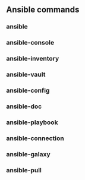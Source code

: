 ## Ansible commands
### ansible

### ansible-console

### ansible-inventory

### ansible-vault

### ansible-config

### ansible-doc

### ansible-playbook

### ansible-connection

### ansible-galaxy

### ansible-pull